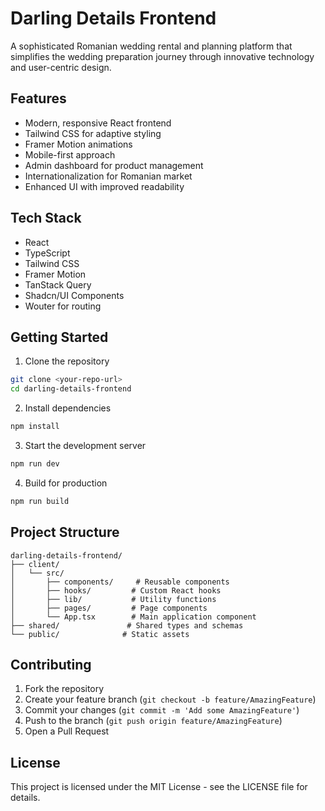 # Darling Details Frontend

A sophisticated Romanian wedding rental and planning platform that simplifies the wedding preparation journey through innovative technology and user-centric design.

## Features

- Modern, responsive React frontend
- Tailwind CSS for adaptive styling
- Framer Motion animations
- Mobile-first approach
- Admin dashboard for product management
- Internationalization for Romanian market
- Enhanced UI with improved readability

## Tech Stack

- React
- TypeScript
- Tailwind CSS
- Framer Motion
- TanStack Query
- Shadcn/UI Components
- Wouter for routing

## Getting Started

1. Clone the repository
```bash
git clone <your-repo-url>
cd darling-details-frontend
```

2. Install dependencies
```bash
npm install
```

3. Start the development server
```bash
npm run dev
```

4. Build for production
```bash
npm run build
```

## Project Structure

```
darling-details-frontend/
├── client/
│   └── src/
│       ├── components/     # Reusable components
│       ├── hooks/         # Custom React hooks
│       ├── lib/           # Utility functions
│       ├── pages/         # Page components
│       └── App.tsx        # Main application component
├── shared/               # Shared types and schemas
└── public/              # Static assets
```

## Contributing

1. Fork the repository
2. Create your feature branch (`git checkout -b feature/AmazingFeature`)
3. Commit your changes (`git commit -m 'Add some AmazingFeature'`)
4. Push to the branch (`git push origin feature/AmazingFeature`)
5. Open a Pull Request

## License

This project is licensed under the MIT License - see the LICENSE file for details.
